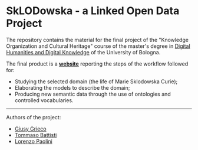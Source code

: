 # SkLODowska - a Linked Open Data Project

The repository contains the material for the final project of the "Knowledge Organization and Cultural Heritage" course of the master's degree in [Digital Humanities and Digital Knowledge](https://corsi.unibo.it/2cycle/DigitalHumanitiesKnowledge) of the University of Bologna.

The final product is a **[website](https://sklodowskaproject.github.io/)** reporting the steps of the workflow followed for:
- Studying the selected domain (the life of Marie Sklodowska Curie);
- Elaborating the models to describe the domain;
- Producing new semantic data through the use of ontologies and controlled vocabularies.
_________________
Authors of the project:
- [Giusy Grieco](https://github.com/teragramgius)
- [Tommaso Battisti](https://github.com/tommasobattisti)
- [Lorenzo Paolini](https://github.com/Postitisnt)

